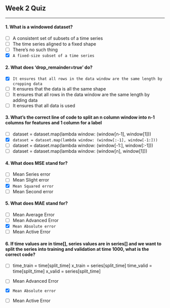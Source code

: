 ## Week 2 Quiz

---

#### 1. What is a windowed dataset?

- [ ] A consistent set of subsets of a time series
- [ ] The time series aligned to a fixed shape
- [ ] There’s no such thing
- [x] `A fixed-size subset of a time series`

#### 2. What does ‘drop_remainder=true’ do?

- [x] `It ensures that all rows in the data window are the same length by cropping data` 
- [ ] It ensures that the data is all the same shape
- [ ] It ensures that all rows in the data window are the same length by adding data 
- [ ] It ensures that all data is used

#### 3. What’s the correct line of code to split an n column window into n-1 columns for features and 1 column for a label

- [ ] dataset = dataset.map(lambda window: (window[n-1], window[1]))
- [x] `dataset = dataset.map(lambda window: (window[:-1], window[-1:]))`
- [ ] dataset = dataset.map(lambda window: (window[-1:], window[:-1]))
- [ ] dataset = dataset.map(lambda window: (window[n], window[1]))

#### 4. What does MSE stand for?

- [ ] Mean Series error
- [ ] Mean Slight error
- [x] `Mean Squared error` 
- [ ] Mean Second error

#### 5. What does MAE stand for?

- [ ] Mean Average Error
- [ ] Mean Advanced Error
- [x] `Mean Absolute error` 
- [ ] Mean Active Error

#### 6. If time values are in time[], series values are in series[] and we want to split the series into training and validation at time 1000, what is the correct code?

- [ ] time_train = time[split_time]
      x_train = series[split_time]
      time_valid = time[split_time]
      x_valid = series[split_time]
      
- [ ] Mean Advanced Error
- [x] `Mean Absolute error` 
- [ ] Mean Active Error
